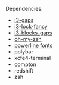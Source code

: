Dependencies:

- [i3-gaps](https://github.com/Airblader/i3)
- [i3-lock-fancy](https://github.com/meskarune/i3lock-fancy)
- [i3-blocks-gaps](https://github.com/Airblader/i3blocks-gaps)
- [oh-my-zsh](https://github.com/robbyrussell/oh-my-zsh)
- [powerline fonts](https://github.com/powerline/fonts)
- polybar
- xcfe4-terminal
- compton
- redshift
- zsh
